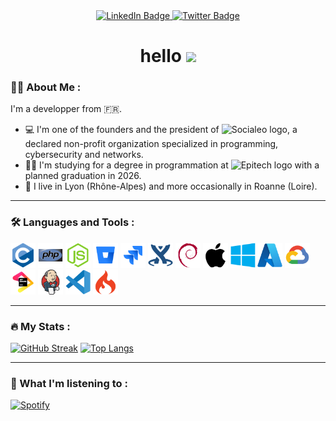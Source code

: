 <div id="header" align="center">
  <div id="badges">
    <a href="http://linkedin.com/in/thomasmazaud/">
      <img src="https://img.shields.io/badge/LinkedIn-blue?style=for-the-badge&logo=linkedin&logoColor=white" alt="LinkedIn Badge"/>
    </a>
    <a href="https://twitter.com/fyroeo">
      <img src="https://img.shields.io/badge/Twitter-blue?style=for-the-badge&logo=twitter&logoColor=white" alt="Twitter Badge"/>
    </a>
  </div>
  <h1>
    hello
    <img src="https://media.giphy.com/media/hvRJCLFzcasrR4ia7z/giphy.gif" width="30px"/>
  </h1>
</div>

### 👨‍💻 About Me :
I'm a developper from 🇫🇷.
- 💻 I'm one of the founders and the president of <img href="https://socialeo.net" src="https://socialeo.net/assets/images/logo-no-borders.png" alt="Socialeo logo" width="60px">, a declared non-profit organization specialized in programming, cybersecurity and networks.
- 👨‍🎓 I'm studying for a degree in programmation at <img href="https://epitech.eu" src="https://newsroom.ionis-group.com/wp-content/uploads/2021/10/EPITECH-TECHNOLOGY-QUADRI-2021.png" alt="Epitech logo" width="60px"> with a planned graduation in 2026.
- 📍 I live in Lyon (Rhône-Alpes) and more occasionally in Roanne (Loire).

---

### :hammer_and_wrench: Languages and Tools :
<div>
  <img src="https://github.com/devicons/devicon/blob/master/icons/c/c-original.svg" alt="C logo" width="40px" height="40px">
  <img src="https://github.com/devicons/devicon/blob/master/icons/php/php-original.svg" alt="PHP logo" width="40px" height="40px">
  <img src="https://github.com/devicons/devicon/blob/master/icons/nodejs/nodejs-original.svg" alt="JS logo" width="40px" height="40px">
  <img src="https://github.com/devicons/devicon/blob/master/icons/bitbucket/bitbucket-original.svg" alt="Bitbucket logo" width="40px" height="40px">
  <img src="https://github.com/devicons/devicon/blob/master/icons/jira/jira-original.svg" alt="Jira logo" width="40px" height="40px">
  <img src="https://github.com/devicons/devicon/blob/master/icons/confluence/confluence-original.svg" alt="Confluence logo" width="40px" height="40px">
  <img src="https://github.com/devicons/devicon/blob/master/icons/debian/debian-original.svg" alt="debian logo" width="40px" height="40px">
  <img src="https://github.com/devicons/devicon/blob/master/icons/apple/apple-original.svg" alt="apple logo" width="40px" height="40px">
  <img src="https://github.com/devicons/devicon/blob/master/icons/windows8/windows8-original.svg" alt="windows logo" width="40px" height="40px">
  <img src="https://github.com/devicons/devicon/blob/master/icons/azure/azure-original.svg" alt="Azure logo" width="40px" height="40px">
  <img src="https://github.com/devicons/devicon/blob/master/icons/googlecloud/googlecloud-original.svg" alt="GCP logo" width="40px" height="40px">
  <img src="https://github.com/devicons/devicon/blob/master/icons/jetbrains/jetbrains-original.svg" alt="Jetbrains logo" width="40px" height="40px">
  <img src="https://github.com/devicons/devicon/blob/master/icons/jenkins/jenkins-original.svg" alt="Jenkins logo" width="40px" height="40px">
  <img src="https://github.com/devicons/devicon/blob/master/icons/vscode/vscode-original.svg" alt="Visual Studio Code logo" width="40px" height="40px">
  <img src="https://github.com/devicons/devicon/blob/master/icons/codeigniter/codeigniter-plain.svg" alt="CodeIgniter logo" width="40px" height="40px">
</div>

---

### :fire: My Stats :

[![GitHub Streak](http://github-readme-streak-stats.herokuapp.com?user=fyroeo&theme=dark&hide_border=true&date_format=j%20M%5B%20Y%5D)](https://git.io/streak-stats)
[![Top Langs](https://github-readme-stats.vercel.app/api/top-langs/?username=fyroeo&layout=compact&theme=vision-friendly-dark)](https://github.com/anuraghazra/github-readme-stats)

---

### 🎵 What I'm listening to :

[![Spotify](https://novatorem-kohl-five.vercel.app/api/spotify)](https://open.spotify.com/user/70z08ujcabd9mi6qlaeyude17?si=445d60d041e94eea)

